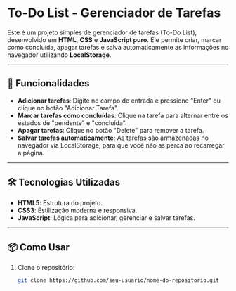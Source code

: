 # To-Do List - Gerenciador de Tarefas

Este é um projeto simples de gerenciador de tarefas (To-Do List), desenvolvido em **HTML**, **CSS** e **JavaScript puro**. Ele permite criar, marcar como concluída, apagar tarefas e salva automaticamente as informações no navegador utilizando **LocalStorage**.

---

## 🚀 Funcionalidades

- **Adicionar tarefas**: Digite no campo de entrada e pressione "Enter" ou clique no botão "Adicionar Tarefa".
- **Marcar tarefas como concluídas**: Clique na tarefa para alternar entre os estados de "pendente" e "concluída".
- **Apagar tarefas**: Clique no botão "Delete" para remover a tarefa.
- **Salvar tarefas automaticamente**: As tarefas são armazenadas no navegador via LocalStorage, para que você não as perca ao recarregar a página.

---

## 🛠️ Tecnologias Utilizadas

- **HTML5**: Estrutura do projeto.
- **CSS3**: Estilização moderna e responsiva.
- **JavaScript**: Lógica para adicionar, gerenciar e salvar tarefas.

---

## 📦 Como Usar

1. Clone o repositório:
   ```bash
   git clone https://github.com/seu-usuario/nome-do-repositorio.git
